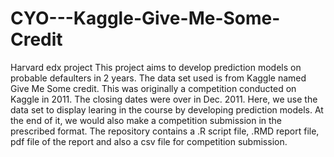 # CYO---Kaggle-Give-Me-Some-Credit
Harvard edx project
This project aims to develop prediction models on probable defaulters in 2 years. The data set used is from Kaggle named Give Me Some credit. This was originally a competition conducted on Kaggle in 2011. The closing dates were over in Dec. 2011. Here, we use the data set to display learing in the course by developing prediction models. At the end of it, we would also make a competition submission in the prescribed format.
The repository contains a .R script file, .RMD report file, pdf file of the report and also a csv file for competition submission. 
